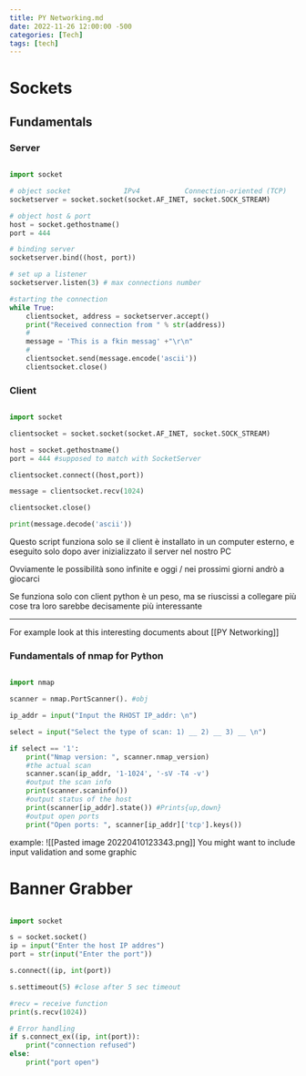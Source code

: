 ```yaml
---
title: PY Networking.md
date: 2022-11-26 12:00:00 -500
categories: [Tech]
tags: [tech]
--- 
```


# Sockets
## Fundamentals
### Server
```python

import socket 

# object socket             IPv4           Connection-oriented (TCP)
socketserver = socket.socket(socket.AF_INET, socket.SOCK_STREAM)

# object host & port
host = socket.gethostname()
port = 444

# binding server
socketserver.bind((host, port))

# set up a listener 
socketserver.listen(3) # max connections number

#starting the connection
while True:
	clientsocket, address = socketserver.accept() 
	print("Received connection from " % str(address))
	# 
	message = 'This is a fkin messag' +"\r\n"
	# 
	clientsocket.send(message.encode('ascii'))
	clientsocket.close()


```

### Client
```python

import socket

clientsocket = socket.socket(socket.AF_INET, socket.SOCK_STREAM)

host = socket.gethostname()
port = 444 #supposed to match with SocketServer

clientsocket.connect((host,port))

message = clientsocket.recv(1024) 

clientsocket.close()

print(message.decode('ascii'))

```

Questo script funziona solo se il client è installato in un computer esterno, e eseguito solo dopo aver inizializzato il server nel nostro PC

Ovviamente le possibilità sono infinite e oggi / nei prossimi giorni andrò a giocarci 

Se funziona solo con client python è un peso, ma se riuscissi a collegare più cose tra loro sarebbe decisamente più interessante

---

For example look at this interesting documents about [[PY Networking]]



### Fundamentals of nmap for Python
```python

import nmap

scanner = nmap.PortScanner(). #obj

ip_addr = input("Input the RHOST IP_addr: \n")

select = input("Select the type of scan: 1) __ 2) __ 3) __ \n")

if select == '1':
	print("Nmap version: ", scanner.nmap_version)
	#the actual scan
	scanner.scan(ip_addr, '1-1024', '-sV -T4 -v')
	#output the scan info
	print(scanner.scaninfo())
	#output status of the host
	print(scanner[ip_addr].state()) #Prints{up,down}
	#output open ports
	print("Open ports: ", scanner[ip_addr]['tcp'].keys())

```
example:
![[Pasted image 20220410123343.png]]
You might want to include input validation and some graphic 


# Banner Grabber
```python

import socket

s = socket.socket()
ip = input("Enter the host IP addres")
port = str(input("Enter the port"))

s.connect((ip, int(port))

s.settimeout(5) #close after 5 sec timeout

#recv = receive function 
print(s.recv(1024))

# Error handling
if s.connect_ex((ip, int(port)):
	print("connection refused")
else:
	print("port open")
```
